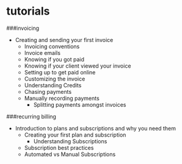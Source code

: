 # tutorials


###invoicing
* Creating and sending your first invoice
    * Invoicing conventions
    * Invoice emails
    * Knowing if you got paid
    * Knowing if your client viewed your invoice
    * Setting up to get paid online
    * Customizing the invoice
    * Understanding Credits
    * Chasing payments
    * Manually recording payments
        - Splitting payments amongst invoices


###recurring billing
* Introduction to plans and subscriptions and why you need them
    * Creating your first plan and subscription
        - Understanding Subscriptions
    * Subscription best practices
    * Automated vs Manual Subscriptions




